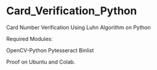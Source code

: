 # Card_Verification_Python
Card Number Verification Using Luhn Algorithm on Python

Required Modules:

OpenCV-Python
Pytesseract
Binlist

Proof on Ubuntu and Colab.
